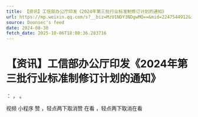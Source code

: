 ```yaml
---
title: 【资讯】工信部办公厅印发《2024年第三批行业标准制修订计划的通知》
url: https://mp.weixin.qq.com/s?__biz=MzU1NDY3NDgwMQ==&mid=2247544912&idx=2&sn=7c2d1b9d81fc5ded82197467baa5efe9
source: Doonsec's feed
date: 2024-08-30
fetch_date: 2025-10-06T18:00:36.283716
---
```


# 【资讯】工信部办公厅印发《2024年第三批行业标准制修订计划的通知》

：
，
。

视频
小程序
赞
，轻点两下取消赞
在看
，轻点两下取消在看
